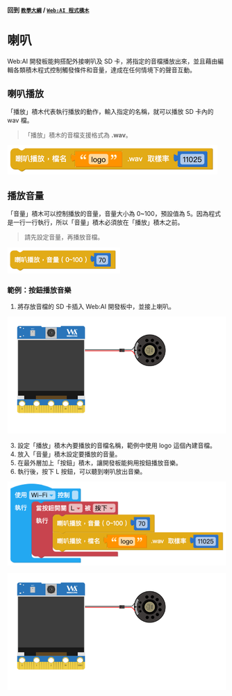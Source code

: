 #### 回到 [`教學大綱`](https://md.kingkit.codes/s/siSKyknlU) / [`Web:AI 程式積木`](https://md.kingkit.codes/s/X4vMmbtp_)

# 喇叭

Web:AI 開發板能夠搭配外接喇叭及 SD 卡，將指定的音檔播放出來，並且藉由編輯各類積木程式控制觸發條件和音量，達成在任何情境下的聲音互動。

## 喇叭播放

「播放」積木代表執行播放的動作，輸入指定的名稱，就可以播放 SD 卡內的 wav 檔。

> 「播放」積木的音檔支援格式為 **.wav**。

![](../../assets/images/upload_877afa4b024423a0363351f8c31296fe.png)

## 播放音量

「音量」積木可以控制播放的音量，音量大小為 0~100，預設值為 5。因為程式是一行一行執行，所以「音量」積木必須放在「播放」積木之前。

> 請先設定音量，再播放音檔。

![](../../assets/images/upload_70c34d4ff54a405fad332e898178bddf.png)

### 範例：按鈕播放音樂

1. 將存放音檔的 SD 卡插入 Web:AI 開發板中，並接上喇叭。

![](../../assets/images/upload_d7d9cbd3157d999f5745179adda3016b.png)

3. 設定「播放」積木內要播放的音檔名稱，範例中使用 logo 這個內建音檔。
4. 放入「音量」積木設定要播放的音量。
5. 在最外層加上「按鈕」積木，讓開發板能夠用按鈕播放音樂。
6. 執行後，按下 L 按鈕，可以聽到喇叭放出音樂。

![](../../assets/images/upload_c056e3869240b47d896b85e6e9e633ac.png)

![](../../assets/images/upload_eaa4c8056d7ddfb2baed6c24810c3c48.gif)

